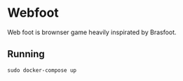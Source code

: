 # Webfoot

Web foot is brownser game heavily inspirated by Brasfoot.

## Running

```
sudo docker-compose up
```